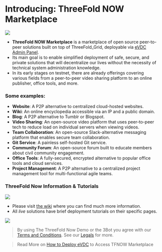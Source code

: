 # Introducing: ThreeFold NOW Marketplace

![](img/tfnow_home.jpg)

- **ThreeFold NOW Marketplace** is a marketplace of open source peer-to-peer solutions built on top of ThreeFold_Grid, deployable via [eVDC Admin Panel](evdc).
- Its main goal is to enable simplified deployment of safe, secure, and private solutions that will decentralize our lives without the necessity of technical system administration knowledge.
- In its early stages on testnet, there are already offerings covering various fields from a peer-to-peer video sharing platform to an online publisher, office tools, and more.

<!-- > See [__Getting Started Manual__](threefold_now_getting_started.md). -->

### Some examples:

<!-- - [__3Bot__](3bot.md): A versatile tool to administrate and control processes and activities of your solutions on top of the TF Grid. -->

- **Website**: A P2P alternative to centralized cloud-hosted websites.
- **Wiki**: An online encyclopedia accessible via an IP and a public domain.
- **Blog**: A P2P alternative to Tumblr or Blogspot.
- **Video Sharing**: An open-source video platform that uses peer-to-peer tech to reduce load on individual servers when viewing videos.
- **Team Collaboration**: An open-source Slack-alternative messaging platform that enables secure team collaboration.
- **Git Service**: A painless self-hosted Git service.
- **Community Forum**: An open-source forum built to educate members about civil community engagement.
- **Office Tools**: A fully-secured, encrypted alternative to popular office tools and cloud services.
- **Project Management**: A P2P alternative to a centralized project management tool for multi-functional agile teams.

### ThreeFold Now Information & Tutorials

![](img/now_wiki.jpg)

- Please visit [the wiki](https://now.threefold.io) where you can find much more information.
- All _live_ solutions have brief deployment tutorials on their specific pages.

![](img/tfnow_home.jpg)

> By using The ThreeFold Now Demo or the 3Bot you agree with our [Terms and Conditions](legal:terms_conditions_cloud). See our [Legals](legal) for more.

> Read More on [How to Deploy eVDC](evdc_deploy) to Access TFNOW Marketplace